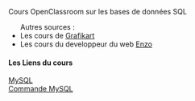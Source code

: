 Cours OpenClassroom sur les bases de données SQL<br>
<ul>Autres sources :
<li>Les cours de <a href='https://grafikart.fr/' target='_blank'>Grafikart</a></li>
<li>Les cours du developpeur du web <a href='https://www.ecole-du-web.net/' target='_blank'>Enzo</a></li>
</ul>

<h4>Les Liens du cours</h4>
<a href='https://nikolla2502.github.io/MySQL/' target='_blank'>MySQL</a><br>
<a href='https://nikolla2502.github.io/MySQL/CommandeSQL.html' target='_blank'>Commande MySQL</a>
